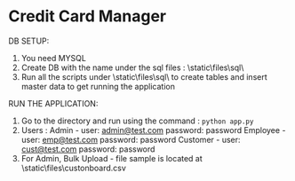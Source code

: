 # Credit Card Manager 


DB SETUP:
1. You need MYSQL
2. Create DB with the name under the sql files : \static\files\sql\
3. Run all the scripts under \static\files\sql\ to create tables and insert master data to get running the application

RUN THE APPLICATION:
1) Go to the directory and run using the command : `python app.py`
2) Users :  Admin - user: admin@test.com password: password
            Employee - user: emp@test.com password: password
            Customer - user: cust@test.com password: password
3) For Admin, Bulk Upload - file sample is located at \static\files\custonboard.csv
      


